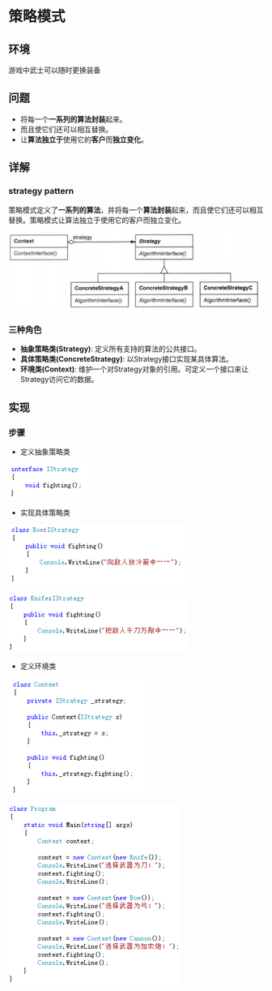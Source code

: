 # 策略模式

## 环境

游戏中武士可以随时更换装备

## 问题

- 将每一个**一系列的算法封装**起来。
- 而且使它们还可以相互替换。
- 让**算法独立于**使用它的**客户**而**独立变化**。

## 详解

### strategy pattern

策略模式定义了**一系列的算法**，并将每一个**算法封装**起来，而且使它们还可以相互替换。策略模式让算法独立于使用它的客户而独立变化。

![strategyalgorithm](../images/strategy/strategyalgorithm.png)

### 三种角色

- **抽象策略类(Strategy)**: 定义所有支持的算法的公共接口。 	
- **具体策略类(ConcreteStrategy)**: 以Strategy接口实现某具体算法。
- **环境类(Context)**: 维护一个对Strategy对象的引用。可定义一个接口来让Strategy访问它的数据。

## 实现

### 步骤

- 定义抽象策略类

![strategydefineinterface](../images/strategy/strategydefineinterface.png)

- 实现具体策略类

![strategyrealization1](../images/strategy/strategyrealization1.png)

![strategyrealization2](../images/strategy/strategyrealization2.png)

- 定义环境类

![strategydefinedev1](../images/strategy/strategydefinedev1.png)

![strategydefinedev2](../images/strategy/strategydefinedev2.png)